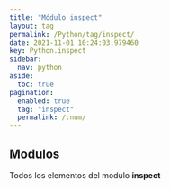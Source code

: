 ```yaml
---
title: "Módulo inspect"
layout: tag
permalink: /Python/tag/inspect/
date: 2021-11-01 10:24:03.979460
key: Python.inspect
sidebar: 
  nav: python
aside: 
  toc: true
pagination: 
  enabled: true
  tag: "inspect"
  permalink: /:num/
---
```


<h2>Modulos</h2>
Todos los elementos del modulo <strong>inspect</strong>
